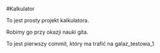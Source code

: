 #Kalkulator

To jest prosty projekt kalkulatora.

Robimy go przy okazji nauki gita.

To jest pierwszy commit, który ma trafić na galaz_testowa_1
